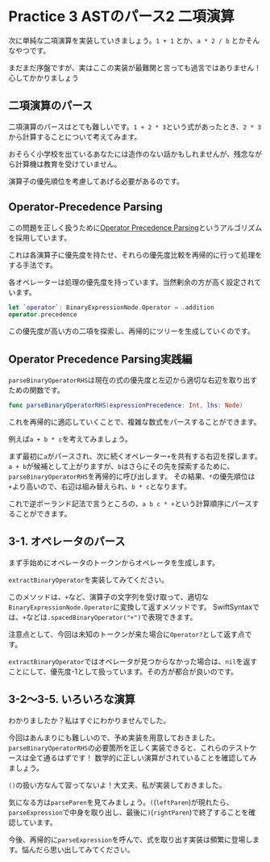 # Practice 3 ASTのパース2 二項演算

次に単純な二項演算を実装していきましょう。`1 + 1` とか、`a * 2 / b` とかそんなやつです。

まだまだ序盤ですが、実はここの実装が最難関と言っても過言ではありません！心してかかりましょう

## 二項演算のパース

二項演算のパースはとても難しいです。`1 + 2 * 3`という式があったとき、`2 * 3`から計算することについて考えてみます。

おそらく小学校を出ているあなたには造作のない話かもしれませんが、残念ながら計算機は教育を受けていません。

演算子の優先順位を考慮してあげる必要があるのです。

## Operator-Precedence Parsing

この問題を正しく扱うために[Operator Precedence Parsing](https://en.wikipedia.org/wiki/Operator-precedence_parser)というアルゴリズムを採用しています。
 
これは各演算子に優先度を持たせ、それらの優先度比較を再帰的に行って処理をする手法です。

各オペレーターは処理の優先度を持っています。当然剰余の方が高く設定されています。

```swift
let `operator`: BinaryExpressionNode.Operator = .addition
operator.precedence
```

この優先度が高い方の二項を探索し、再帰的にツリーを生成していくのです。

## Operator Precedence Parsing実践編

`parseBinaryOperatorRHS`は現在の式の優先度と左辺から適切な右辺を取り出すための関数です。

```swift
func parseBinaryOperatorRHS(expressionPrecedence: Int, lhs: Node)
```

これを再帰的に適応していくことで、複雑な数式をパースすることができます。

例えば`a + b * c`を考えてみましょう。


まず最初に`a`がパースされ、次に続くオペレーター`+`を共有する右辺を探します。
`a + b`が候補として上がりますが、`b`はさらにその先を探索するために、`parseBinaryOperatorRHS`を再帰的に呼び出します。
その結果、`*`の優先順位は`+`より高いので、右辺は組み替えられ、`b * c`となります。


これで逆ポーランド記法で言うところの、`a b c * +`という計算順序にパースすることができます。

## 3-1. オペレータのパース

まず手始めにオペレータのトークンからオペレータを生成します。

`extractBinaryOperator`を実装してみてください。

このメソッドは、`+`など、演算子の文字列を受け取って、適切な`BinaryExpressionNode.Operator`に変換して返すメソッドです。
SwiftSyntaxでは、`+`などは`.spacedBinaryOperator("+")`で表現できます。

注意点として、今回は未知のトークンが来た場合に`Operator?`として返す点です。

`extractBinaryOperator`ではオペレータが見つからなかった場合は、`nil`を返すことにして、優先度-1として扱っています。その方が都合が良いのです。

## 3-2〜3-5. いろいろな演算

わかりましたか？私はすぐにわかりませんでした。

今回はあんまりにも難しいので、予め実装を用意しておきました。
`parseBinaryOperatorRHS`の必要箇所を正しく実装できると、これらのテストケースは全て通るはずです！
数学的に正しい演算がされていることを確認してみましょう。

`()`の扱い方なんて習ってないよ！大丈夫、私が実装しておきました。

気になる方は`parseParen`を見てみましょう。`(`(`leftParen`)が現れたら、`parseExpression`で中身を取り出し、最後に`)`(`rightParen`)で終了することを確認しています。

今後、再帰的に`parseExpression`を呼んで、式を取り出す実装は頻繁に登場します。悩んだら思い出してみてください。

